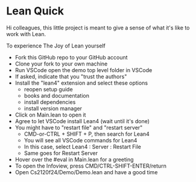 # Lean Quick 

Hi colleagues, this little project is meant to give 
a sense of what it's like to work with Lean. 

To experience The Joy of Lean yourself

- Fork this GitHub repo to your GitHub account
- Clone your fork to your own machine
- Run VSCode open the demo top level folder in VSCode
- If asked, indicate that you "trust the authors"
- Install the "lean4" extension and select these options
    - reopen setup guide
    - books and documentation
    - install dependencies
    - install version manager
- Click on Main.lean to open it
- Agree to let VSCode install Lean4 (wait until it's done)
- You might have to "restart file" and "restart server"
    - CMD-or-CTRL + SHIFT + P, then search for Lean4
    - You will see all VSCode commands for Lean4
    - In this case, select Lean4 : Server : Restart File
    - Same goes for Restart Server  
- Hover over the #eval in Main.lean for a greeting
- To open the Infoview, press CMD/CTRL-SHIFT-ENTER/return 
- Open Cs2120f24/Demo/Demo.lean and have a good time

